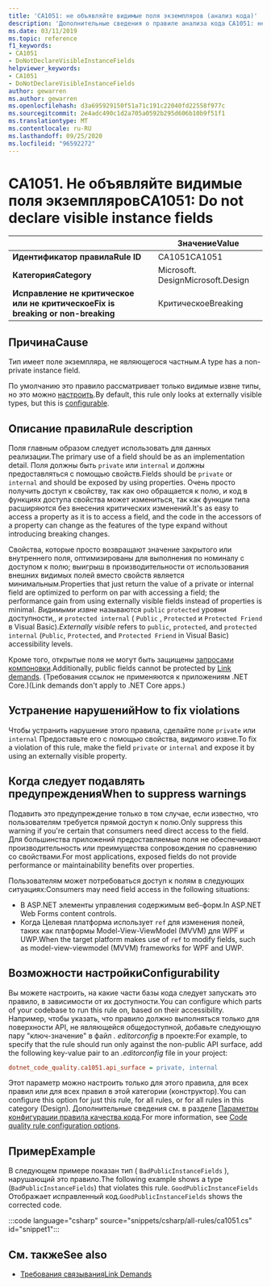```yaml
---
title: 'CA1051: не объявляйте видимые поля экземпляров (анализ кода)'
description: 'Дополнительные сведения о правиле анализа кода CA1051: не объявляйте видимые поля экземпляров'
ms.date: 03/11/2019
ms.topic: reference
f1_keywords:
- CA1051
- DoNotDeclareVisibleInstanceFields
helpviewer_keywords:
- CA1051
- DoNotDeclareVisibleInstanceFields
author: gewarren
ms.author: gewarren
ms.openlocfilehash: d3a695929150f51a71c191c22040fd22558f977c
ms.sourcegitcommit: 2e4adc490c1d2a705a0592b295d606b10b9f51f1
ms.translationtype: MT
ms.contentlocale: ru-RU
ms.lasthandoff: 09/25/2020
ms.locfileid: "96592272"
---
```

# <a name="ca1051-do-not-declare-visible-instance-fields"></a><span data-ttu-id="67ece-103">CA1051. Не объявляйте видимые поля экземпляров</span><span class="sxs-lookup"><span data-stu-id="67ece-103">CA1051: Do not declare visible instance fields</span></span>

| | <span data-ttu-id="67ece-104">Значение</span><span class="sxs-lookup"><span data-stu-id="67ece-104">Value</span></span> |
|-|-|
| <span data-ttu-id="67ece-105">**Идентификатор правила**</span><span class="sxs-lookup"><span data-stu-id="67ece-105">**Rule ID**</span></span> |<span data-ttu-id="67ece-106">CA1051</span><span class="sxs-lookup"><span data-stu-id="67ece-106">CA1051</span></span>|
| <span data-ttu-id="67ece-107">**Категория**</span><span class="sxs-lookup"><span data-stu-id="67ece-107">**Category**</span></span> |<span data-ttu-id="67ece-108">Microsoft. Design</span><span class="sxs-lookup"><span data-stu-id="67ece-108">Microsoft.Design</span></span>|
| <span data-ttu-id="67ece-109">**Исправление не критическое или не критическое**</span><span class="sxs-lookup"><span data-stu-id="67ece-109">**Fix is breaking or non-breaking**</span></span> |<span data-ttu-id="67ece-110">Критическое</span><span class="sxs-lookup"><span data-stu-id="67ece-110">Breaking</span></span>|

## <a name="cause"></a><span data-ttu-id="67ece-111">Причина</span><span class="sxs-lookup"><span data-stu-id="67ece-111">Cause</span></span>

<span data-ttu-id="67ece-112">Тип имеет поле экземпляра, не являющегося частным.</span><span class="sxs-lookup"><span data-stu-id="67ece-112">A type has a non-private instance field.</span></span>

<span data-ttu-id="67ece-113">По умолчанию это правило рассматривает только видимые извне типы, но это можно [настроить](#configurability).</span><span class="sxs-lookup"><span data-stu-id="67ece-113">By default, this rule only looks at externally visible types, but this is [configurable](#configurability).</span></span>

## <a name="rule-description"></a><span data-ttu-id="67ece-114">Описание правила</span><span class="sxs-lookup"><span data-stu-id="67ece-114">Rule description</span></span>

<span data-ttu-id="67ece-115">Поля главным образом следует использовать для данных реализации.</span><span class="sxs-lookup"><span data-stu-id="67ece-115">The primary use of a field should be as an implementation detail.</span></span> <span data-ttu-id="67ece-116">Поля должны быть `private` или `internal` и должны предоставляться с помощью свойств.</span><span class="sxs-lookup"><span data-stu-id="67ece-116">Fields should be `private` or `internal` and should be exposed by using properties.</span></span> <span data-ttu-id="67ece-117">Очень просто получить доступ к свойству, так как оно обращается к полю, и код в функциях доступа свойства может измениться, так как функции типа расширяются без внесения критических изменений.</span><span class="sxs-lookup"><span data-stu-id="67ece-117">It's as easy to access a property as it is to access a field, and the code in the accessors of a property can change as the features of the type expand without introducing breaking changes.</span></span>

<span data-ttu-id="67ece-118">Свойства, которые просто возвращают значение закрытого или внутреннего поля, оптимизированы для выполнения по номиналу с доступом к полю; выигрыш в производительности от использования внешних видимых полей вместо свойств является минимальным.</span><span class="sxs-lookup"><span data-stu-id="67ece-118">Properties that just return the value of a private or internal field are optimized to perform on par with accessing a field; the performance gain from using externally visible fields instead of properties is minimal.</span></span> <span data-ttu-id="67ece-119">*Видимыми извне* называются `public` `protected` уровни доступности,, и `protected internal` ( `Public` , `Protected` и `Protected Friend` в Visual Basic).</span><span class="sxs-lookup"><span data-stu-id="67ece-119">*Externally visible* refers to `public`, `protected`, and `protected internal` (`Public`, `Protected`, and `Protected Friend` in Visual Basic) accessibility levels.</span></span>

<span data-ttu-id="67ece-120">Кроме того, открытые поля не могут быть защищены [запросами компоновки](../../../framework/misc/link-demands.md).</span><span class="sxs-lookup"><span data-stu-id="67ece-120">Additionally, public fields cannot be protected by [Link demands](../../../framework/misc/link-demands.md).</span></span> <span data-ttu-id="67ece-121">(Требования ссылок не применяются к приложениям .NET Core.)</span><span class="sxs-lookup"><span data-stu-id="67ece-121">(Link demands don't apply to .NET Core apps.)</span></span>

## <a name="how-to-fix-violations"></a><span data-ttu-id="67ece-122">Устранение нарушений</span><span class="sxs-lookup"><span data-stu-id="67ece-122">How to fix violations</span></span>

<span data-ttu-id="67ece-123">Чтобы устранить нарушение этого правила, сделайте поле `private` или `internal` Предоставьте его с помощью свойства, видимого извне.</span><span class="sxs-lookup"><span data-stu-id="67ece-123">To fix a violation of this rule, make the field `private` or `internal` and expose it by using an externally visible property.</span></span>

## <a name="when-to-suppress-warnings"></a><span data-ttu-id="67ece-124">Когда следует подавлять предупреждения</span><span class="sxs-lookup"><span data-stu-id="67ece-124">When to suppress warnings</span></span>

<span data-ttu-id="67ece-125">Подавить это предупреждение только в том случае, если известно, что пользователям требуется прямой доступ к полю.</span><span class="sxs-lookup"><span data-stu-id="67ece-125">Only suppress this warning if you're certain that consumers need direct access to the field.</span></span> <span data-ttu-id="67ece-126">Для большинства приложений предоставляемые поля не обеспечивают производительность или преимущества сопровождения по сравнению со свойствами.</span><span class="sxs-lookup"><span data-stu-id="67ece-126">For most applications, exposed fields do not provide performance or maintainability benefits over properties.</span></span>

<span data-ttu-id="67ece-127">Пользователям может потребоваться доступ к полям в следующих ситуациях:</span><span class="sxs-lookup"><span data-stu-id="67ece-127">Consumers may need field access in the following situations:</span></span>

- <span data-ttu-id="67ece-128">В ASP.NET элементы управления содержимым веб-форм.</span><span class="sxs-lookup"><span data-stu-id="67ece-128">In ASP.NET Web Forms content controls.</span></span>
- <span data-ttu-id="67ece-129">Когда Целевая платформа использует `ref` для изменения полей, таких как платформы Model-View-ViewModel (MVVM) для WPF и UWP.</span><span class="sxs-lookup"><span data-stu-id="67ece-129">When the target platform makes use of `ref` to modify fields, such as model-view-viewmodel (MVVM) frameworks for WPF and UWP.</span></span>

## <a name="configurability"></a><span data-ttu-id="67ece-130">Возможности настройки</span><span class="sxs-lookup"><span data-stu-id="67ece-130">Configurability</span></span>

<span data-ttu-id="67ece-131">Вы можете настроить, на какие части базы кода следует запускать это правило, в зависимости от их доступности.</span><span class="sxs-lookup"><span data-stu-id="67ece-131">You can configure which parts of your codebase to run this rule on, based on their accessibility.</span></span> <span data-ttu-id="67ece-132">Например, чтобы указать, что правило должно выполняться только для поверхности API, не являющейся общедоступной, добавьте следующую пару "ключ-значение" в файл *. editorconfig* в проекте:</span><span class="sxs-lookup"><span data-stu-id="67ece-132">For example, to specify that the rule should run only against the non-public API surface, add the following key-value pair to an *.editorconfig* file in your project:</span></span>

```ini
dotnet_code_quality.ca1051.api_surface = private, internal
```

<span data-ttu-id="67ece-133">Этот параметр можно настроить только для этого правила, для всех правил или для всех правил в этой категории (конструктор).</span><span class="sxs-lookup"><span data-stu-id="67ece-133">You can configure this option for just this rule, for all rules, or for all rules in this category (Design).</span></span> <span data-ttu-id="67ece-134">Дополнительные сведения см. в разделе [Параметры конфигурации правила качества кода](../code-quality-rule-options.md).</span><span class="sxs-lookup"><span data-stu-id="67ece-134">For more information, see [Code quality rule configuration options](../code-quality-rule-options.md).</span></span>

## <a name="example"></a><span data-ttu-id="67ece-135">Пример</span><span class="sxs-lookup"><span data-stu-id="67ece-135">Example</span></span>

<span data-ttu-id="67ece-136">В следующем примере показан тип ( `BadPublicInstanceFields` ), нарушающий это правило.</span><span class="sxs-lookup"><span data-stu-id="67ece-136">The following example shows a type (`BadPublicInstanceFields`) that violates this rule.</span></span> <span data-ttu-id="67ece-137">`GoodPublicInstanceFields` Отображает исправленный код.</span><span class="sxs-lookup"><span data-stu-id="67ece-137">`GoodPublicInstanceFields` shows the corrected code.</span></span>

:::code language="csharp" source="snippets/csharp/all-rules/ca1051.cs" id="snippet1":::

## <a name="see-also"></a><span data-ttu-id="67ece-138">См. также</span><span class="sxs-lookup"><span data-stu-id="67ece-138">See also</span></span>

- [<span data-ttu-id="67ece-139">Требования связывания</span><span class="sxs-lookup"><span data-stu-id="67ece-139">Link Demands</span></span>](../../../framework/misc/link-demands.md)
